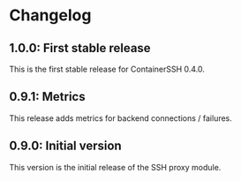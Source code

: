 # Changelog

## 1.0.0: First stable release

This is the first stable release for ContainerSSH 0.4.0.

## 0.9.1: Metrics

This release adds metrics for backend connections / failures.

## 0.9.0: Initial version

This version is the initial release of the SSH proxy module.